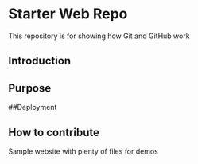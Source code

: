 # Starter Web Repo

This repository is for showing how Git and GitHub work

## Introduction

## Purpose

##Deployment

## How to contribute
Sample website with plenty of files for demos